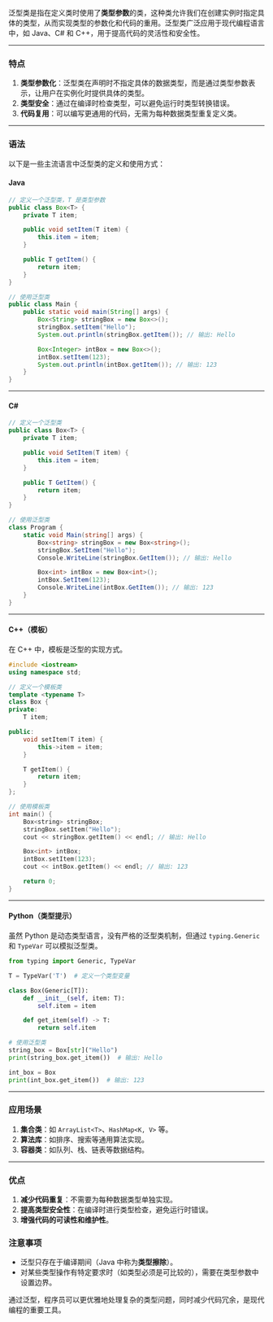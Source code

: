 泛型类是指在定义类时使用了**类型参数**的类，这种类允许我们在创建实例时指定具体的类型，从而实现类型的参数化和代码的重用。泛型类广泛应用于现代编程语言中，如 Java、C# 和 C++，用于提高代码的灵活性和安全性。

---

### **特点**

1. **类型参数化**：泛型类在声明时不指定具体的数据类型，而是通过类型参数表示，让用户在实例化时提供具体的类型。
2. **类型安全**：通过在编译时检查类型，可以避免运行时类型转换错误。
3. **代码复用**：可以编写更通用的代码，无需为每种数据类型重复定义类。

---

### **语法**

以下是一些主流语言中泛型类的定义和使用方式：

#### **Java**

```java
// 定义一个泛型类，T 是类型参数
public class Box<T> {
    private T item;

    public void setItem(T item) {
        this.item = item;
    }

    public T getItem() {
        return item;
    }
}

// 使用泛型类
public class Main {
    public static void main(String[] args) {
        Box<String> stringBox = new Box<>();
        stringBox.setItem("Hello");
        System.out.println(stringBox.getItem()); // 输出: Hello

        Box<Integer> intBox = new Box<>();
        intBox.setItem(123);
        System.out.println(intBox.getItem()); // 输出: 123
    }
}
```

---

#### **C#**

```csharp
// 定义一个泛型类
public class Box<T> {
    private T item;

    public void SetItem(T item) {
        this.item = item;
    }

    public T GetItem() {
        return item;
    }
}

// 使用泛型类
class Program {
    static void Main(string[] args) {
        Box<string> stringBox = new Box<string>();
        stringBox.SetItem("Hello");
        Console.WriteLine(stringBox.GetItem()); // 输出: Hello

        Box<int> intBox = new Box<int>();
        intBox.SetItem(123);
        Console.WriteLine(intBox.GetItem()); // 输出: 123
    }
}
```

---

#### **C++（模板）**

在 C++ 中，模板是泛型的实现方式。

```cpp
#include <iostream>
using namespace std;

// 定义一个模板类
template <typename T>
class Box {
private:
    T item;

public:
    void setItem(T item) {
        this->item = item;
    }

    T getItem() {
        return item;
    }
};

// 使用模板类
int main() {
    Box<string> stringBox;
    stringBox.setItem("Hello");
    cout << stringBox.getItem() << endl; // 输出: Hello

    Box<int> intBox;
    intBox.setItem(123);
    cout << intBox.getItem() << endl; // 输出: 123

    return 0;
}
```

---

#### **Python（类型提示）**

虽然 Python 是动态类型语言，没有严格的泛型类机制，但通过 `typing.Generic` 和 `TypeVar` 可以模拟泛型类。

```python
from typing import Generic, TypeVar

T = TypeVar('T')  # 定义一个类型变量

class Box(Generic[T]):
    def __init__(self, item: T):
        self.item = item

    def get_item(self) -> T:
        return self.item

# 使用泛型类
string_box = Box[str]("Hello")
print(string_box.get_item())  # 输出: Hello

int_box = Box 
print(int_box.get_item())  # 输出: 123
```

---

### **应用场景**

1. **集合类**：如 `ArrayList<T>`、`HashMap<K, V>` 等。
2. **算法库**：如排序、搜索等通用算法实现。
3. **容器类**：如队列、栈、链表等数据结构。

---

### **优点**

1. **减少代码重复**：不需要为每种数据类型单独实现。
2. **提高类型安全性**：在编译时进行类型检查，避免运行时错误。
3. **增强代码的可读性和维护性**。

### **注意事项**

- 泛型只存在于编译期间（Java 中称为**类型擦除**）。
- 对某些类型操作有特定要求时（如类型必须是可比较的），需要在类型参数中设置边界。

通过泛型，程序员可以更优雅地处理复杂的类型问题，同时减少代码冗余，是现代编程的重要工具。